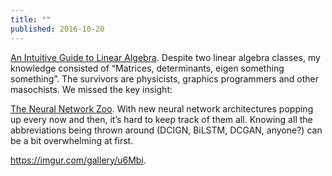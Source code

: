 ```yaml
---
title: ""
published: 2016-10-20
---
```


  <a href="http://betterexplained.com/articles/linear-algebra-guide/" target="_blank">An Intuitive Guide to Linear Algebra</a>. Despite two linear algebra classes, my knowledge consisted of “Matrices, determinants, eigen something something”.  The survivors are physicists, graphics programmers and other masochists. We missed the key insight:


  <a href="http://www.asimovinstitute.org/neural-network-zoo/#" target="_blank">The Neural Network Zoo</a>. With new neural network architectures popping up every now and then, it’s hard to keep track of them all. Knowing all the abbreviations being thrown around (DCIGN, BiLSTM, DCGAN, anyone?) can be a bit overwhelming at first.


  <a href="https://imgur.com/gallery/u6Mbi" target="_blank">https://imgur.com/gallery/u6Mbi</a>. 

